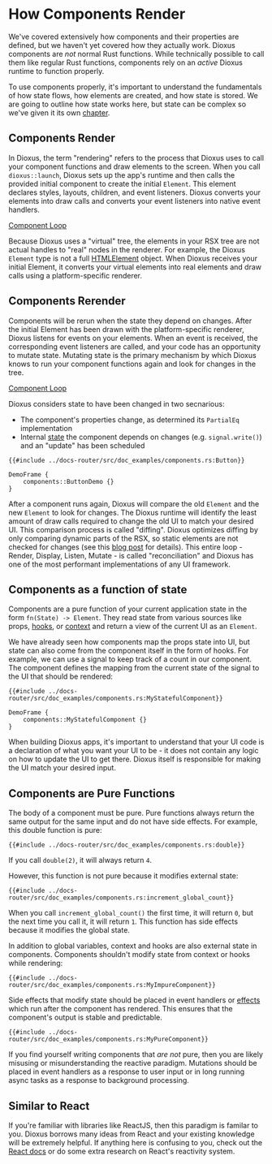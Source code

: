# How Components Render

We've covered extensively how components and their properties are defined, but we haven't yet covered how they actually work. Dioxus components are *not* normal Rust functions. While technically possible to call them like regular Rust functions, components rely on an *active* Dioxus runtime to function properly.

To use components properly, it's important to understand the fundamentals of how state flows, how elements are created, and how state is stored. We are going to outline how state works here, but state can be complex so we've given it its own [chapter](../state/index.md).


## Components Render

In Dioxus, the term "rendering" refers to the process that Dioxus uses to call your component functions and draw elements to the screen. When you call `dioxus::launch`, Dioxus sets up the app's runtime and then calls the provided initial component to create the initial `Element`. This element declares styles, layouts, children, and event listeners. Dioxus converts your elements into draw calls and converts your event listeners into native event handlers.

[Component Loop](/assets/07/render-calls.png)

Because Dioxus uses a "virtual" tree, the elements in your RSX tree are not actual handles to "real" nodes in the renderer. For example, the Dioxus `Element` type is not a full [HTMLElement](https://developer.mozilla.org/en-US/docs/Web/API/HTMLElement) object. When Dioxus receives your initial Element, it converts your virtual elements into real elements and draw calls using a platform-specific renderer.

## Components Rerender

Components will be rerun when the state they depend on changes. After the initial Element has been drawn with the platform-specific renderer, Dioxus listens for events on your elements. When an event is received, the corresponding event listeners are called, and your code has an opportunity to mutate state. Mutating state is the primary mechanism by which Dioxus knows to run your component functions again and look for changes in the tree.

[Component Loop](/assets/07/render-loop.png)

Dioxus considers state to have been changed in two secnarious:

- The component's properties change, as determined its `PartialEq` implementation
- Internal [state](../state/index.md) the component depends on changes (e.g. `signal.write()`) and an "update" has been scheduled

```rust, no_run
{{#include ../docs-router/src/doc_examples/components.rs:Button}}
```

```inject-dioxus
DemoFrame {
    components::ButtonDemo {}
}
```

After a component runs again, Dioxus will compare the old `Element` and the new `Element` to look for changes. The Dioxus runtime will identify the least amount of draw calls required to change the old UI to match your desired UI. This comparison process is called "diffing". Dioxus optimizes diffing by only comparing dynamic parts of the RSX, so static elements are not checked for changes (see this [blog post](https://dioxuslabs.com/blog/templates-diffing) for details). This entire loop - Render, Display, Listen, Mutate - is called "reconciliation" and Dioxus has one of the most performant implementations of any UI framework.

## Components as a function of state

Components are a pure function of your current application state in the form `fn(State) -> Element`. They read state from various sources like props, [hooks](../state/hooks.md), or [context](../state/context.md) and return a view of the current UI as an `Element`.

We have already seen how components map the props state into UI, but state can also come from the component itself in the form of hooks. For example, we can use a signal to keep track of a count in our component. The component defines the mapping from the current state of the signal to the UI that should be rendered:

```rust, no_run
{{#include ../docs-router/src/doc_examples/components.rs:MyStatefulComponent}}
```

```inject-dioxus
DemoFrame {
    components::MyStatefulComponent {}
}
```

When building Dioxus apps, it's important to understand that your UI code is a declaration of what you want your UI to be - it does not contain any logic on how to update the UI to get there. Dioxus itself is responsible for making the UI match your desired input.

## Components are Pure Functions

The body of a component must be pure. Pure functions always return the same output for the same input and do not have side effects. For example, this double function is pure:

```rust, no_run
{{#include ../docs-router/src/doc_examples/components.rs:double}}
```

If you call `double(2)`, it will always return `4`.

However, this function is not pure because it modifies external state:

```rust, no_run
{{#include ../docs-router/src/doc_examples/components.rs:increment_global_count}}
```

When you call `increment_global_count()` the first time, it will return `0`, but the next time you call it, it will return `1`. This function has side effects because it modifies the global state.

In addition to global variables, context and hooks are also external state in components. Components shouldn't modify state from context or hooks while rendering:

```rust, no_run
{{#include ../docs-router/src/doc_examples/components.rs:MyImpureComponent}}
```

Side effects that modify state should be placed in event handlers or [effects](../breaking/index.md#synchronizing-dom-updates-with-use_effect) which run after the component has rendered. This ensures that the component's output is stable and predictable.

```rust, no_run
{{#include ../docs-router/src/doc_examples/components.rs:MyPureComponent}}
```

If you find yourself writing components that *are not* pure, then you are likely misusing or misunderstanding the reactive paradigm. Mutations should be placed in event handlers as a response to user input or in long running async tasks as a response to background processing.

## Similar to React

If you're familiar with libraries like ReactJS, then this paradigm is familar to you. Dioxus borrows many ideas from React and your existing knowledge will be extremely helpful. If anything here is confusing to you, check out the [React docs](https://react.dev/learn) or do some extra research on React's reactivity system.
